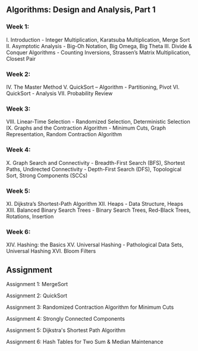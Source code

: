 ## Algorithms: Design and Analysis, Part 1

### Week 1:	
I. Introduction
    - Integer Multiplication, Karatsuba Multiplication, Merge Sort
II. Asymptotic Analysis
	- Big-Oh Notation, Big Omega, Big Theta
III. Divide & Conquer Algorithms
	- Counting Inversions, Strassen’s Matrix Multiplication, Closest Pair
### Week 2:	
IV. The Master Method
V. QuickSort – Algorithm
	- Partitioning, Pivot
VI. QuickSort - Analysis
VII. Probability Review
### Week 3:	
VIII. Linear-Time Selection
	- Randomized Selection, Deterministic Selection
IX. Graphs and the Contraction Algorithm
	- Minimum Cuts, Graph Representation, Random Contraction Algorithm
### Week 4:	
X. Graph Search and Connectivity
	- Breadth-First Search (BFS), Shortest Paths, Undirected Connectivity
	- Depth-First Search (DFS), Topological Sort, Strong Components (SCCs)
### Week 5:	
XI. Dijkstra’s Shortest-Path Algorithm
XII. Heaps
	- Data Structure, Heaps
XIII. Balanced Binary Search Trees
	- Binary Search Trees, Red-Black Trees, Rotations, Insertion
### Week 6:	
XIV. Hashing: the Basics
XV. Universal Hashing
	- Pathological Data Sets, Universal Hashing
XVI. Bloom Filters

## Assignment

Assignment 1: MergeSort

Assignment 2: QuickSort

Assignment 3: Randomized Contraction Algorithm for Minimum Cuts

Assignment 4: Strongly Connected Components

Assignment 5: Dijkstra's Shortest Path Algorithm

Assignment 6: Hash Tables for Two Sum &  Median Maintenance
